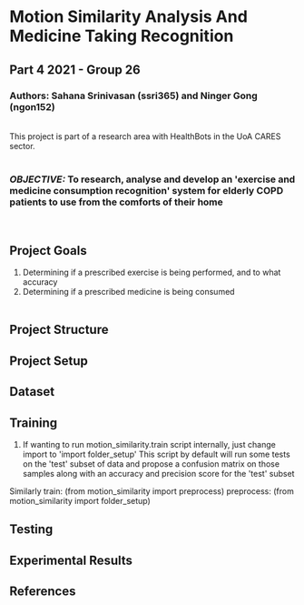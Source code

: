 # Motion Similarity Analysis And Medicine Taking Recognition

## <b> Part 4 2021 - Group 26 </b>

### Authors: Sahana Srinivasan (ssri365) and Ninger Gong (ngon152) <br/>

<br/>
This project is part of a research area with HealthBots in the UoA CARES sector. 
<br/>
<br/>

### <i> OBJECTIVE: </i> To research, analyse and develop an 'exercise and medicine consumption recognition' system for elderly COPD patients to use from the comforts of their home
<br/>

## Project Goals 
1. Determining if a prescribed exercise is being performed, and to what accuracy
2. Determining if a prescribed medicine is being consumed 
<br/><br/> 

## Project Structure

## Project Setup 

## Dataset

## Training

1. If wanting to run motion_similarity.train script internally, just change import to 'import folder_setup'
This script by default will run some tests on the 'test' subset of data and propose a confusion matrix on those samples along with an accuracy and precision score for the 'test' subset

Similarly train: (from motion_similarity import preprocess)
          preprocess: (from motion_similarity import folder_setup)

## Testing 

## Experimental Results 

## References 
